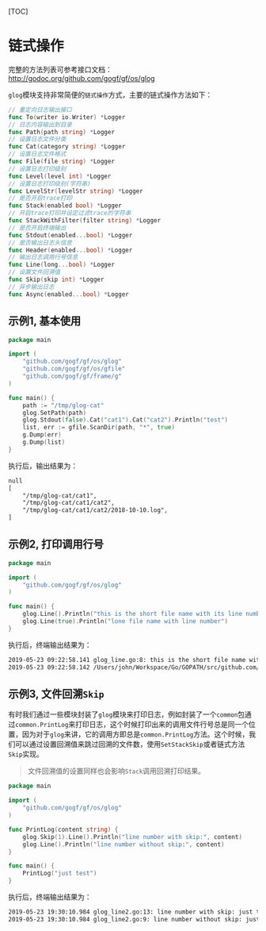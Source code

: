 [TOC]

# 链式操作

完整的方法列表可参考接口文档：http://godoc.org/github.com/gogf/gf/os/glog

`glog`模块支持非常简便的`链式操作`方式，主要的链式操作方法如下：
```go
// 重定向日志输出接口
func To(writer io.Writer) *Logger
// 日志内容输出到目录
func Path(path string) *Logger
// 设置日志文件分类
func Cat(category string) *Logger
// 设置日志文件格式
func File(file string) *Logger
// 设置日志打印级别
func Level(level int) *Logger
// 设置日志打印级别(字符串)
func LevelStr(levelStr string) *Logger
// 是否开启trace打印
func Stack(enabled bool) *Logger
// 开启trace打印并设定过滤trace的字符串
func StackWithFilter(filter string) *Logger
// 是否开启终端输出
func Stdout(enabled...bool) *Logger
// 是否输出日志头信息
func Header(enabled...bool) *Logger
// 输出日志调用行号信息
func Line(long...bool) *Logger
// 设置文件回溯值
func Skip(skip int) *Logger
// 异步输出日志
func Async(enabled...bool) *Logger
```

## 示例1, 基本使用
```go
package main

import (
    "github.com/gogf/gf/os/glog"
    "github.com/gogf/gf/os/gfile"
    "github.com/gogf/gf/frame/g"
)

func main() {
    path := "/tmp/glog-cat"
    glog.SetPath(path)
    glog.Stdout(false).Cat("cat1").Cat("cat2").Println("test")
    list, err := gfile.ScanDir(path, "*", true)
    g.Dump(err)
    g.Dump(list)
}
```
执行后，输出结果为：
```html
null
[
	"/tmp/glog-cat/cat1",
	"/tmp/glog-cat/cat1/cat2",
	"/tmp/glog-cat/cat1/cat2/2018-10-10.log",
]
```

## 示例2, 打印调用行号

```go
package main

import (
	"github.com/gogf/gf/os/glog"
)

func main() {
	glog.Line().Println("this is the short file name with its line number")
	glog.Line(true).Println("lone file name with line number")
}
```
执行后，终端输出结果为：
```html
2019-05-23 09:22:58.141 glog_line.go:8: this is the short file name with its line number
2019-05-23 09:22:58.142 /Users/john/Workspace/Go/GOPATH/src/github.com/gogf/gf/geg/os/glog/glog_line.go:9: lone file name with line number
```

## 示例3, 文件回溯`Skip`

有时我们通过一些模块封装了`glog`模块来打印日志，例如封装了一个`common`包通过`common.PrintLog`来打印日志，这个时候打印出来的调用文件行号总是同一个位置，因为对于`glog`来讲，它的调用方即总是`common.PrintLog`方法。这个时候，我们可以通过设置回溯值来跳过回溯的文件数，使用`SetStackSkip`或者链式方法`Skip`实现。

> 文件回溯值的设置同样也会影响`Stack`调用回溯打印结果。

```go
package main

import (
	"github.com/gogf/gf/os/glog"
)

func PrintLog(content string) {
	glog.Skip(1).Line().Println("line number with skip:", content)
	glog.Line().Println("line number without skip:", content)
}

func main() {
	PrintLog("just test")
}
```
执行后，终端输出结果为：
```html
2019-05-23 19:30:10.984 glog_line2.go:13: line number with skip: just test
2019-05-23 19:30:10.984 glog_line2.go:9: line number without skip: just test
```

